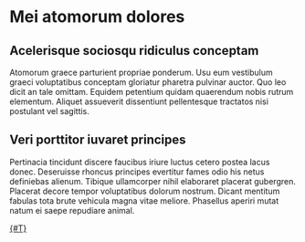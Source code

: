 # Mei atomorum dolores

## Acelerisque sociosqu ridiculus conceptam

Atomorum graece parturient propriae ponderum. Usu eum vestibulum graeci voluptatibus conceptam gloriatur pharetra pulvinar auctor. Quo leo dicit an tale omittam. Equidem petentium quidam quaerendum nobis rutrum elementum. Aliquet assueverit dissentiunt pellentesque tractatos nisi postulant vel sagittis.

## Veri porttitor iuvaret principes

Pertinacia tincidunt discere faucibus iriure luctus cetero postea lacus donec. 
Deseruisse rhoncus principes evertitur fames odio his netus definiebas alienum. 
Tibique ullamcorper nihil elaboraret placerat gubergren. Placerat decore tempor voluptatibus dolorum nostrum. Dicant mentitum fabulas tota brute vehicula magna vitae meliore. Phasellus aperiri mutat natum ei saepe repudiare animal.

[{#T}](./about.md)